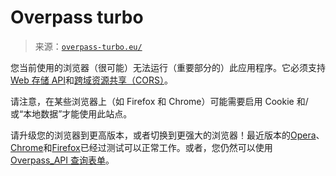 <!--yml

类别：未分类

日期：2024-05-27 15:06:29

-->

# Overpass turbo

> 来源：[`overpass-turbo.eu/`](https://overpass-turbo.eu/)

您当前使用的浏览器（很可能）无法运行（重要部分的）此应用程序。它必须支持[Web 存储 API](http://en.wikipedia.org/wiki/Web_storage#localStorage)和[跨域资源共享（CORS）](http://en.wikipedia.org/wiki/Cross-origin_resource_sharing)。

请注意，在某些浏览器上（如 Firefox 和 Chrome）可能需要启用 Cookie 和/或“本地数据”才能使用此站点。

请升级您的浏览器到更高版本，或者切换到更强大的浏览器！最近版本的[Opera](http://www.opera.com)、[Chrome](http://www.google.com/intl/de/chrome/browser/)和[Firefox](http://www.mozilla.org/de/firefox/)已经过测试可以正常工作。或者，您仍然可以使用[Overpass_API 查询表单](http://overpass-api.de/query_form.html)。
